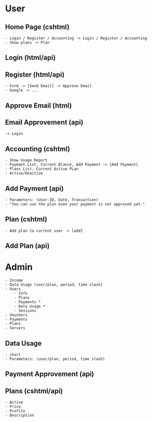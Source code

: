 # User

## Home Page (cshtml)
	- Login / Register / Accounting -> Login / Register / Accounting
	- Show plans -> Plan

## Login (html/api)

## Register (html/api)
	- Form -> [Send Email] -> Approve Email
	- Google -> ...

## Approve Email (html)

## Email Approvement (api)
	-> Login

## Accounting (cshtml)
	- Show Usage Report
	- Paymant List, Current Blance, Add Payment -> [Add Payment]
	- Plans List, Current Active PLan
	- Active/Deactive

## Add Payment (api)
	- Parameters: (User-ID, Date, Transaction)
	- "You can use the plan even your payment is not approved yet."

## Plan (cshtml)
	- Add plan to current user -> [add]

## Add Plan (api)

# Admin
	- Income
	- Data Usage (user/plan, period, time slash)
	- Users
		- Info
		- Plans
		- Payments *
		- Data Usage *
		- Sessions
	- Vouchers
	- Payments
	- Plans
	- Servers

## Data Usage
	- chart
	- Parameters: (user/plan, period, time slash)

## Payment Approvement (api)

## Plans (cshtml/api)
	- Active
	- Price
	- Profile
	- Description

## 